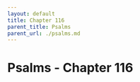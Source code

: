 ```yaml
---
layout: default
title: Chapter 116
parent_title: Psalms
parent_url: ./psalms.md
---
```


# Psalms - Chapter 116
